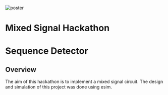 ![poster](https://user-images.githubusercontent.com/92947276/194770097-b00498a6-0074-4d79-b1b7-d22e5bd9f7e4.png)
# Mixed Signal Hackathon
# Sequence Detector
## Overview
The aim of this hackathon is to implement a mixed signal circuit. The design and simulation of this project was done using esim.
